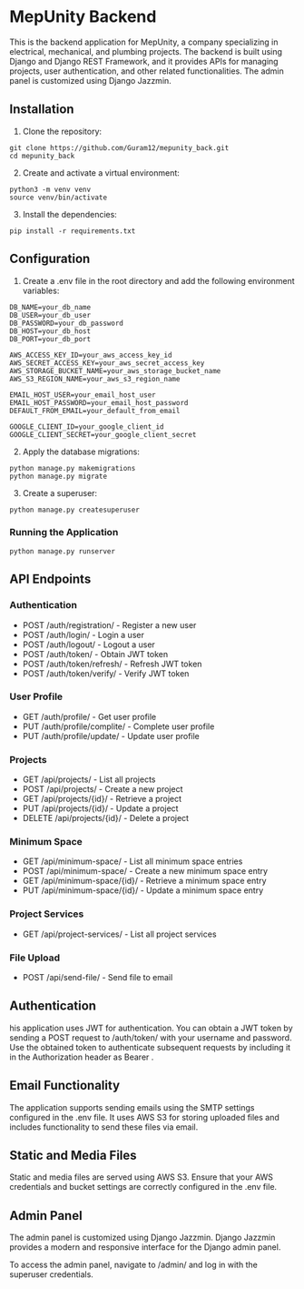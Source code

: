 # MepUnity Backend

This is the backend application for MepUnity, a company specializing in electrical, mechanical, and plumbing projects. The backend is built using Django and Django REST Framework, and it provides APIs for managing projects, user authentication, and other related functionalities. The admin panel is customized using Django Jazzmin.


## Installation

1. Clone the repository:

```
git clone https://github.com/Guram12/mepunity_back.git
cd mepunity_back
```

2. Create and activate a virtual environment:

```
python3 -m venv venv
source venv/bin/activate
```

3. Install the dependencies:

```
pip install -r requirements.txt
```

## Configuration

1. Create a .env file in the root directory and add the following environment variables:

```
DB_NAME=your_db_name
DB_USER=your_db_user
DB_PASSWORD=your_db_password
DB_HOST=your_db_host
DB_PORT=your_db_port

AWS_ACCESS_KEY_ID=your_aws_access_key_id
AWS_SECRET_ACCESS_KEY=your_aws_secret_access_key
AWS_STORAGE_BUCKET_NAME=your_aws_storage_bucket_name
AWS_S3_REGION_NAME=your_aws_s3_region_name

EMAIL_HOST_USER=your_email_host_user
EMAIL_HOST_PASSWORD=your_email_host_password
DEFAULT_FROM_EMAIL=your_default_from_email

GOOGLE_CLIENT_ID=your_google_client_id
GOOGLE_CLIENT_SECRET=your_google_client_secret
```

2. Apply the database migrations:

```
python manage.py makemigrations
python manage.py migrate
```


3. Create a superuser:

```
python manage.py createsuperuser
```


### Running the Application

```
python manage.py runserver
```

## API Endpoints

### Authentication

* POST /auth/registration/ - Register a new user
* POST /auth/login/ - Login a user
* POST /auth/logout/ - Logout a user
* POST /auth/token/ - Obtain JWT token
* POST /auth/token/refresh/ - Refresh JWT token
* POST /auth/token/verify/ - Verify JWT token

### User Profile

* GET /auth/profile/ - Get user profile
* PUT /auth/profile/complite/ - Complete user profile
* PUT /auth/profile/update/ - Update user profile


### Projects

* GET /api/projects/ - List all projects
* POST /api/projects/ - Create a new project
* GET /api/projects/{id}/ - Retrieve a project
* PUT /api/projects/{id}/ - Update a project
* DELETE /api/projects/{id}/ - Delete a project


### Minimum Space

* GET /api/minimum-space/ - List all minimum space entries
* POST /api/minimum-space/ - Create a new minimum space entry
* GET /api/minimum-space/{id}/ - Retrieve a minimum space entry
* PUT /api/minimum-space/{id}/ - Update a minimum space entry


### Project Services

* GET /api/project-services/ - List all project services


### File Upload

* POST /api/send-file/ - Send file to email


## Authentication

his application uses JWT for authentication. You can obtain a JWT token by sending a POST request to /auth/token/ with your username and password. Use the obtained token to authenticate subsequent requests by including it in the Authorization header as Bearer <token>.

## Email Functionality

The application supports sending emails using the SMTP settings configured in the .env file. It uses AWS S3 for storing uploaded files and includes functionality to send these files via email.

## Static and Media Files

Static and media files are served using AWS S3. Ensure that your AWS credentials and bucket settings are correctly configured in the .env file.

## Admin Panel

The admin panel is customized using Django Jazzmin. Django Jazzmin provides a modern and responsive interface for the Django admin panel.

To access the admin panel, navigate to /admin/ and log in with the superuser credentials.